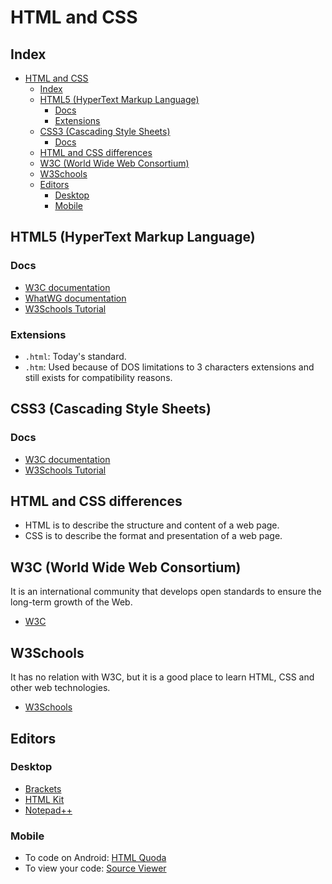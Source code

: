 <!-- markdownlint-disable MD024 -->
# HTML and CSS

## Index

- [HTML and CSS](#html-and-css)
  - [Index](#index)
  - [HTML5 (HyperText Markup Language)](#html5-hypertext-markup-language)
    - [Docs](#docs)
    - [Extensions](#extensions)
  - [CSS3 (Cascading Style Sheets)](#css3-cascading-style-sheets)
    - [Docs](#docs-1)
  - [HTML and CSS differences](#html-and-css-differences)
  - [W3C (World Wide Web Consortium)](#w3c-world-wide-web-consortium)
  - [W3Schools](#w3schools)
  - [Editors](#editors)
    - [Desktop](#desktop)
    - [Mobile](#mobile)

## HTML5 (HyperText Markup Language)

### Docs

- [W3C documentation](https://www.w3.org/TR/html52/)
- [WhatWG documentation](https://html.spec.whatwg.org/multipage/)
- [W3Schools Tutorial](https://www.w3schools.com/html/default.asp)

### Extensions

- `.html`: Today's standard.
- `.htm`: Used because of DOS limitations to 3 characters extensions and still exists for compatibility reasons.

## CSS3 (Cascading Style Sheets)

### Docs

- [W3C documentation](https://www.w3.org/TR/css-2018/)
- [W3Schools Tutorial](https://www.w3schools.com/css/default.asp)

## HTML and CSS differences

- HTML is to describe the structure and content of a web page.
- CSS is to describe the format and presentation of a web page.

## W3C (World Wide Web Consortium)

It is an international community that develops open standards to ensure the long-term growth of the Web.

- [W3C](https://www.w3.org/)

## W3Schools

It has no relation with W3C, but it is a good place to learn HTML, CSS and other web technologies.

- [W3Schools](https://www.w3schools.com/)

## Editors

### Desktop

- [Brackets](http://brackets.io/)
- [HTML Kit](http://www.htmlkit.com/)
- [Notepad++](https://notepad-plus-plus.org/)

### Mobile

- To code on Android: [HTML Quoda](https://play.google.com/store/apps/details?id=com.quoda.htmlquoda&hl=en)
- To view your code: [Source Viewer](https://play.google.com/store/apps/details?id=com.alexkasko.sourceviewer&hl=en)
